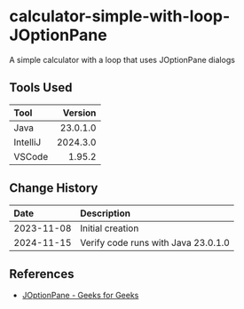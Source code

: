 # calculator-simple-with-loop-JOptionPane
A simple calculator with a loop that uses JOptionPane dialogs

## Tools Used

| Tool     |  Version |
|:---------|---------:|
| Java     | 23.0.1.0 |
| IntelliJ | 2024.3.0 |
| VSCode   |   1.95.2 |

## Change History

| Date       | Description                         |
|:-----------|:------------------------------------|
| 2023-11-08 | Initial creation                    |
| 2024-11-15 | Verify code runs with Java 23.0.1.0 |

## References
* [JOptionPane - Geeks for Geeks](https://www.geeksforgeeks.org/java-joptionpane/)
